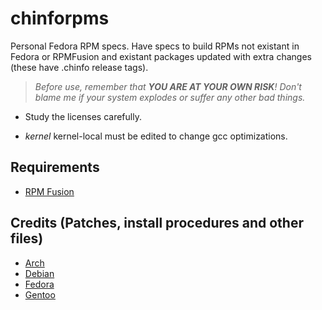 # chinforpms

Personal Fedora RPM specs. Have specs to build RPMs not existant in Fedora or
RPMFusion and existant packages updated with extra changes (these have .chinfo
release tags).

>_Before use, remember that **YOU ARE AT YOUR OWN RISK**! Don't blame me if your
>system explodes or suffer any other bad things._

* Study the licenses carefully.

* _kernel_ kernel-local must be edited to change gcc optimizations.

## Requirements

 * [RPM Fusion](https://rpmfusion.org)

## Credits (Patches, install procedures and other files)
* [Arch](http://www.archlinux.org)
* [Debian](http://www.debian.org)
* [Fedora](http://fedoraproject.org)
* [Gentoo](http://www.gentoo.org)
